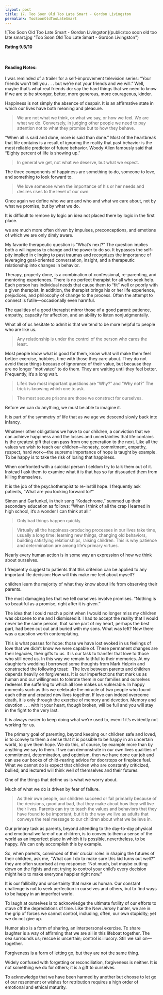 ```yaml
---
layout: post
title: 17. Too Soon Old Too Late Smart - Gordon Livingston
permalink: TooSoonOldTooLateSmart
---
```


![Too Soon Old Too Late Smart - Gordon Livingston](public/too soon old too late smart.jpg "Too Soon Old Too Late Smart - Gordon Livingston")


**Rating 9.5/10** 

<br>

#### Reading Notes:

I was reminded of a trailer for a self-improvement television series: “Your friends won’t tell you . . . but we’re not your friends and we will.” Well, maybe that’s what real friends do: say the hard things that we need to know if we are to be stronger, better, more generous, more courageous, kinder.

Happiness is not simply the absence of despair. It is an affirmative state in which our lives have both meaning and pleasure.

> We are not what we think, or what we say, or how we feel. We are what we do. Conversely, in judging other people we need to pay attention not to what they promise but to how they behave.

“When all is said and done, more is said than done.”
Most of the heartbreak that life contains is a result of ignoring the reality that past behavior is the most reliable predictor of future behavior.
Woody Allen famously said that “Eighty percent of life is showing up.”


> In general we get, not what we deserve, but what we expect.

The three components of happiness are something to do, someone to love, and something to look forward to.

> We love someone when the importance of his or her needs and desires rises to the level of our own

Once again we define who we are and who and what we care about, not by what we promise, but by what we do.

It is difficult to remove by logic an idea not placed there by logic in the first place.

we are much more often driven by impulses, preconceptions, and emotions of which we are only dimly aware.

My favorite therapeutic question is “What’s next?” The question implies both a willingness to change and the power to do so. It bypasses the self-pity implied in clinging to past traumas and recognizes the importance of leveraging goal-oriented conversation, insight, and a therapeutic relationship into changes in behavior.

Therapy, properly done, is a combination of confessional, re-parenting, and mentoring experiences. There is no perfect therapist for all who seek help. Each person has individual needs that cause them to “fit” well or poorly with a given therapist. In addition, the therapist brings his or her life experience, prejudices, and philosophy of change to the process. Often the attempt to connect is futile—occasionally even harmful.


The qualities of a good therapist mirror those of a good parent: patience, empathy, capacity for affection, and an ability to listen nonjudgmentally.


What all of us hesitate to admit is that we tend to be more helpful to people who are like us.

> Any relationship is under the control of the person who cares the least.

Most people know what is good for them, know what will make them feel better: exercise, hobbies, time with those they care about. They do not avoid these things because of ignorance of their value, but because they are no longer “motivated” to do them. They are waiting until they feel better. Frequently, it’s a long wait.

> Life’s two most important questions are “Why?” and “Why not?” The trick is knowing which one to ask.

> The most secure prisons are those we construct for ourselves.

Before we can do anything, we must be able to imagine it.

It is part of the symmetry of life that as we age we descend slowly back into infancy.

Whatever other obligations we have to our children, a conviction that we can achieve happiness amid the losses and uncertainties that life contains is the greatest gift that can pass from one generation to the next. Like all the values we wish to teach our children—honesty, commitment, empathy, respect, hard work—the supreme importance of hope is taught by example.
To be happy is to take the risk of losing that happiness.

When confronted with a suicidal person I seldom try to talk them out of it. Instead I ask them to examine what it is that has so far dissuaded them from killing themselves.

It is the job of the psychotherapist to re-instill hope. I frequently ask patients, “What are you looking forward to?”

Simon and Garfunkel, in their song “Kodachrome,” summed up their secondary education as follows: “When I think of all the crap I learned in high school, it’s a wonder I can think at all.”

> Only bad things happen quickly.

> Virtually all the happiness-producing processes in our lives take time, usually a long time: learning new things, changing old behaviors, building satisfying relationships, raising children. This is why patience and determination are among life’s primary virtues.

Nearly every human action is in some way an expression of how we think about ourselves.

I frequently suggest to patients that this criterion can be applied to any important life decision: How will this make me feel about myself?

children learn the majority of what they know about life from observing their parents.

The most damaging lies that we tell ourselves involve promises. “Nothing is so beautiful as a promise, right after it is given.”

The idea that I could reach a point when I would no longer miss my children was obscene to me and I dismissed it. I had to accept the reality that I would never be the same person, that some part of my heart, perhaps the best part, had been cut out and buried with my sons. What was left? Now there was a question worth contemplating.

This is what passes for hope: those we have lost evoked in us feelings of love that we didn’t know we were capable of. These permanent changes are their legacies, their gifts to us. It is our task to transfer that love to those who still need us. In this way we remain faithful to their memories.
At my daughter’s wedding I borrowed some thoughts from Mark Helprin and constructed the following toast:
 
The love between parents and children depends heavily on forgiveness. It is our imperfections that mark us as human and our willingness to tolerate them in our families and ourselves redeems the suffering to which all love makes us vulnerable. In happy moments such as this we celebrate the miracle of two people who found each other and created new lives together. If love can indeed overcome death, it is only through the exercise of memory and devotion. Memory and devotion . . . with it your heart, though broken, will be full and you will stay in the fight to the very last.

It is always easier to keep doing what we’re used to, even if it’s evidently not working for us.

The primary goal of parenting, beyond keeping our children safe and loved, is to convey to them a sense that it is possible to be happy in an uncertain world, to give them hope. We do this, of course, by example more than by anything we say to them. If we can demonstrate in our own lives qualities of commitment, determination, and optimism, then we have done our job and can use our books of child-rearing advice for doorstops or fireplace fuel. What we cannot do is expect that children who are constantly criticized, bullied, and lectured will think well of themselves and their futures.

One of the things that define us is what we worry about.

Much of what we do is driven by fear of failure.

> As their own people, our children succeed or fail primarily because of the decisions, good and bad, that they make about how they will live their lives. Parents can try to teach the values and behaviors that they have found to be important, but it is the way we live as adults that conveys the real message to our children about what we believe in.

Our primary task as parents, beyond attending to the day-to-day physical and emotional welfare of our children, is to convey to them a sense of the world as an imperfect place in which it is possible, nevertheless, to be happy. We can only accomplish this by example.


So, when parents, convinced of their crucial roles in shaping the futures of their children, ask me, “What can I do to make sure this kid turns out well?” they are often surprised at my response: “Not much, but maybe cutting down on the fights and not trying to control your child’s every decision might help to make everyone happier right now.”

It is our fallibility and uncertainty that make us human. Our constant challenge is not to seek perfection in ourselves and others, but to find ways to be happy in an imperfect world.

To laugh at ourselves is to acknowledge the ultimate futility of our efforts to stave off the depredations of time. Like the New Jersey hunter, we are in the grip of forces we cannot control, including, often, our own stupidity; yet we do not give up.

Humor also is a form of sharing, an interpersonal exercise. To share laughter is a way of affirming that we are all in this lifeboat together. The sea surrounds us; rescue is uncertain; control is illusory. Still we sail on—together.

Forgiveness is a form of letting go, but they are not the same thing.

Widely confused with forgetting or reconciliation, forgiveness is neither. It is not something we do for others; it is a gift to ourselves.

To acknowledge that we have been harmed by another but choose to let go of our resentment or wishes for retribution requires a high order of emotional and ethical maturity.


